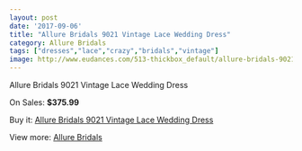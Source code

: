 ```yaml
---
layout: post
date: '2017-09-06'
title: "Allure Bridals 9021 Vintage Lace Wedding Dress"
category: Allure Bridals
tags: ["dresses","lace","crazy","bridals","vintage"]
image: http://www.eudances.com/513-thickbox_default/allure-bridals-9021-vintage-lace-wedding-dress.jpg
---
```

Allure Bridals 9021 Vintage Lace Wedding Dress

On Sales: **$375.99**
<a href="https://www.eudances.com/en/allure-bridals/160-allure-bridals-9021-vintage-lace-wedding-dress.html"><amp-img layout="responsive" width="600" height="600" src="//www.eudances.com/513-thickbox_default/allure-bridals-9021-vintage-lace-wedding-dress.jpg" alt="Allure Bridals 9021 Vintage Lace Wedding Dress 0" /></a>
<a href="https://www.eudances.com/en/allure-bridals/160-allure-bridals-9021-vintage-lace-wedding-dress.html"><amp-img layout="responsive" width="600" height="600" src="//www.eudances.com/514-thickbox_default/allure-bridals-9021-vintage-lace-wedding-dress.jpg" alt="Allure Bridals 9021 Vintage Lace Wedding Dress 1" /></a>

Buy it: [Allure Bridals 9021 Vintage Lace Wedding Dress](https://www.eudances.com/en/allure-bridals/160-allure-bridals-9021-vintage-lace-wedding-dress.html "Allure Bridals 9021 Vintage Lace Wedding Dress")

View more: [Allure Bridals](https://www.eudances.com/en/2-allure-bridals "Allure Bridals")